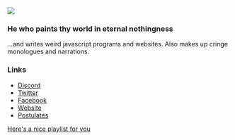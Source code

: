 <a href="https://count.nekooftheabyss.moe" target="blank">
    <img src="https://count.nekooftheabyss.moe/get/@retraigo-git/img?theme=moebooru&99" />
</a>

### He who paints thy world in eternal nothingness
...and writes weird javascript programs and websites. Also makes up cringe monologues and narrations.

### Links
* [Discord](https://discord.gg/A69vvdK)
* [Twitter](https://twitter.com/retraigo)
* [Facebook](https://fb.me/retraigo)
* [Website](https://nett.moe/)
* [Postulates](https://gist.github.com/retraigo/df4cac05453bf61207119c0ff2d82513)

[Here's a nice playlist for you](https://open.spotify.com/playlist/1MMcPhfXHmS4UEhCn44I5u?si=f8a30a167d524c31)
<!--
<div style = "display:flex">
<img src = "https://github-readme-stats.vercel.app/api?username=retraigo&show_icons=true&include_all_commits=true&count_private=true&theme=tokyonight" alt = "Github stats" height = "170em" />
<img src = "https://github-readme-stats.vercel.app/api/top-langs/?username=retraigo&show_icons=true&include_all_commits=true&count_private=true&layout=compact&theme=tokyonight" alt = "Github stats again" height = "170em" />
</div>
-->
